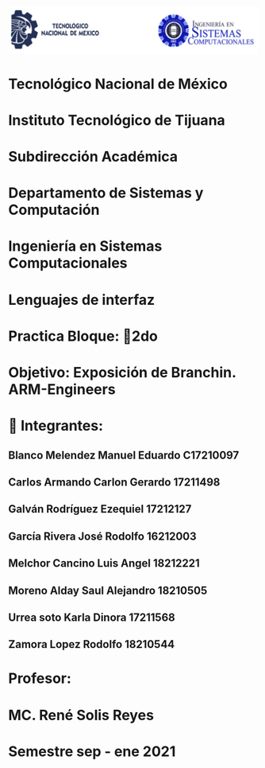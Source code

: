 ![](imagen/portadatcnm.png)

#    Tecnológico Nacional de México
#   Instituto Tecnológico de Tijuana
#        Subdirección Académica

# Departamento de Sistemas y Computación
# Ingeniería en Sistemas Computacionales
# Lenguajes de interfaz 

# Practica Bloque: 📝2do
# Objetivo: Exposición de Branchin. ARM-Engineers


# 📝 Integrantes:

## Blanco Melendez Manuel Eduardo C17210097

## Carlos Armando Carlon Gerardo 17211498

## Galván Rodríguez Ezequiel 17212127

## García Rivera José Rodolfo 16212003

## Melchor Cancino Luis Angel 18212221

## Moreno Alday Saul Alejandro 18210505

## Urrea soto Karla Dinora 17211568

## Zamora Lopez Rodolfo 18210544
   

# Profesor:
# MC. René Solis Reyes
# Semestre sep - ene 2021
